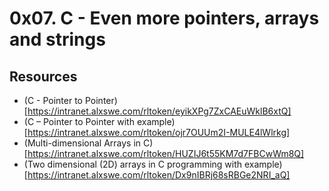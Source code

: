 # 0x07. C - Even more pointers, arrays and strings

## Resources
- (C - Pointer to Pointer)[https://intranet.alxswe.com/rltoken/eyikXPg7ZxCAEuWklB6xtQ]
- (C – Pointer to Pointer with example)[https://intranet.alxswe.com/rltoken/ojr7OUUm2I-MULE4lWlrkg]
- (Multi-dimensional Arrays in C)[https://intranet.alxswe.com/rltoken/HUZIJ6t55KM7d7FBCwWm8Q]
- (Two dimensional (2D) arrays in C programming with example)[https://intranet.alxswe.com/rltoken/Dx9nIBRj68sRBGe2NRI_aQ]
